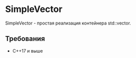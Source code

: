 # SimpleVector
SimpleVector - простая реализация контейнера std::vector.

## Требования
* C++17 и выше
